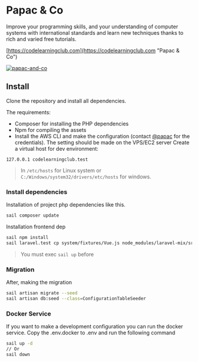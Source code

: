 # Papac & Co

Improve your programming skills, and your understanding of computer systems with international standards and learn new techniques thanks to rich and varied free tutorials.

[https://codelearningclub.com](https://codelearningclub.com "Papac & Co")

[![papac-and-co](https://github.com/papacandcoapp/papac-and-co/actions/workflows/01_tests.yml/badge.svg)](https://github.com/papacandcoapp/papac-and-co/actions/workflows/01_tests.yml)

## Install

Clone the repository and install all dependencies.

The requirements:

- Composer for installing the PHP dependencies
- Npm for compiling the assets
- Install the AWS CLI and make the configuration (contact [@papac](mailto:dakiafranck@gmail.com) for the credentials). The setting should be made on the VPS/EC2 server Create a virtual host for dev environment:

```dns
127.0.0.1 codelearningclub.test
```

> In `/etc/hosts` for Linux system or `C:/Windows/system32/drivers/etc/hosts` for windows.

### Install dependencies

Installation of project php dependencies like this.

```bash
sail composer update
```

Installation frontend dep

```bash
sail npm install
sail laravel.test cp system/fixtures/Vue.js node_modules/laravel-mix/src/components/Vue.js
```

> You must exec `sail up` before

### Migration

After, making the migration

```bash
sail artisan migrate --seed
sail artisan db:seed --class=ConfigurationTableSeeder
```

### Docker Service

If you want to make a development configuration you can run the docker service.
Copy the .env.docker to .env and run the following command

```bash
sail up -d
// Or 
sail down
```
